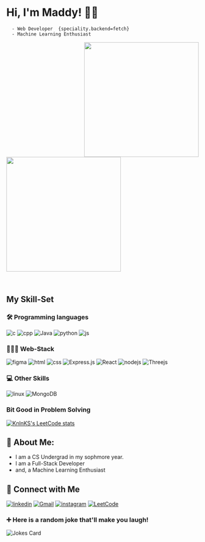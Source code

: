 # Hi, I'm Maddy! 👋🏻
  
      - Web Developer  {speciality.backend=fetch} 
      - Machine Learning Enthusiast

  
<p>
  <img height=300 align="right" src="assets/python.gif"/>  &nbsp &nbsp   &nbsp &nbsp   &nbsp &nbsp  <img height=300 src="assets/github.gif" />
</p>

<br>

## My Skill-Set

### 🛠 Programming languages
![c](https://img.shields.io/badge/C-00599C?style=for-the-badge&logo=c&logoColor=white)
![cpp](https://img.shields.io/badge/C%2B%2B-00599C?style=for-the-badge&logo=c%2B%2B&logoColor=white)
![Java](https://img.shields.io/badge/java-%23ED8B00.svg?style=for-the-badge&logo=java&logoColor=white)
![python](https://img.shields.io/badge/Python-FFD43B?style=for-the-badge&logo=python&logoColor=darkgreen)
![js](https://img.shields.io/badge/JavaScript-323330?style=for-the-badge&logo=javascript&logoColor=F7DF1E)

### 👨🏻‍💻 Web-Stack
![figma](https://img.shields.io/badge/Figma-F24E1E?style=for-the-badge&logo=figma&logoColor=white)
![html](https://img.shields.io/badge/HTML5-E34F26?style=for-the-badge&logo=html5&logoColor=white)
![css](	https://img.shields.io/badge/CSS3-1572B6?style=for-the-badge&logo=css3&logoColor=white)
![Express.js](https://img.shields.io/badge/express.js-%23404d59.svg?style=for-the-badge&logo=express&logoColor=%2361DAFB)
![React](https://img.shields.io/badge/react-%2320232a.svg?style=for-the-badge&logo=react&logoColor=%2361DAFB)
![nodejs](https://img.shields.io/badge/Node.js-339933?style=for-the-badge&logo=nodedotjs&logoColor=white)
![Threejs](https://img.shields.io/badge/threejs-black?style=for-the-badge&logo=three.js&logoColor=white)

### 💻 Other Skills
![linux](	https://img.shields.io/badge/Linux-FCC624?style=for-the-badge&logo=linux&logoColor=black)
![MongoDB](https://img.shields.io/badge/MongoDB-%234ea94b.svg?style=for-the-badge&logo=mongodb&logoColor=white)

### Bit Good in Problem Solving

[![KnlnKS's LeetCode stats](https://leetcode-stats-six.vercel.app/?username=MADHVAN)](https://github.com/MADHVAN/leetcode-stats)
    
## 🚀 About Me:

- I am a CS Undergrad in my sophmore year.
- I am a Full-Stack Developer
- and, a Machine Learning Enthusiast

## 🔗 Connect with Me
[![linkedin](https://img.shields.io/badge/linkedin-0A66C2?style=for-the-badge&logo=linkedin&logoColor=white)](https://www.linkedin.com/in/madhvan-tyagi-10a44a222/)
[![Gmail](https://img.shields.io/badge/Gmail-D14836?style=for-the-badge&logo=gmail&logoColor=white)](mailto:Madhvan-ai@outlook.com?subject=Contact%20From%20Github)
[![instagram](https://img.shields.io/badge/Instagram-E4405F?style=for-the-badge&logo=instagram&logoColor=white)](https://www.instagram.com/0_1_zero/)
[![LeetCode](https://img.shields.io/badge/LeetCode-000000?style=for-the-badge&logo=LeetCode&logoColor=#d16c06)](https://leetcode.com/MADHVAN/)
  
### ➕ Here is a random joke that'll make you laugh!
![Jokes Card](https://readme-jokes.vercel.app/api)
